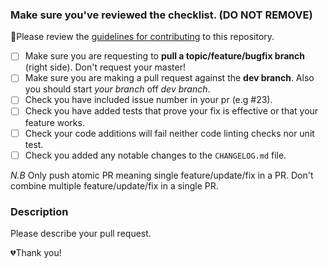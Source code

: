 ### Make sure you've reviewed the checklist. (DO NOT REMOVE)
🚨Please review the [guidelines for contributing](https://github.com/iluminar/goodwork/wiki/Contribution-Guideline) to this repository.

- [ ] Make sure you are requesting to **pull a topic/feature/bugfix branch** (right side). Don't request your master!
- [ ] Make sure you are making a pull request against the **dev branch**. Also you should start *your branch* off *dev branch*.
- [ ] Check you have included issue number in your pr (e.g #23).
- [ ] Check you have added tests that prove your fix is effective or that your feature works.
- [ ] Check your code additions will fail neither code linting checks nor unit test.
- [ ] Check you added any notable changes to the `CHANGELOG.md` file.

*N.B* Only push atomic PR meaning single feature/update/fix in a PR. Don't combine multiple feature/update/fix in a single PR.

### Description
Please describe your pull request.

💔Thank you!
